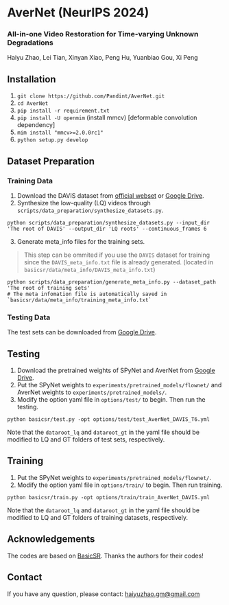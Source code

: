 # AverNet (NeurIPS 2024)

### All-in-one Video Restoration for Time-varying Unknown Degradations
Haiyu Zhao, Lei Tian, Xinyan Xiao, Peng Hu, Yuanbiao Gou, Xi Peng

## Installation

1. `git clone https://github.com/Pandint/AverNet.git`
2. `cd AverNet`
3. `pip install -r requirement.txt`
4. `pip install -U openmim` (install mmcv) [deformable convolution dependency]
5. `mim install "mmcv>=2.0.0rc1"`
6. `python setup.py develop`

## Dataset Preparation

### Training Data

1. Download the DAVIS dataset from [official webset](https://davischallenge.org/davis2016/code.html) or [Google Drive]().
2. Synthesize the low-quality (LQ) videos through `scripts/data_preparation/synthesize_datasets.py`.
```
python scripts/data_preparation/synthesize_datasets.py --input_dir 'The root of DAVIS' --output_dir 'LQ roots' --continuous_frames 6
```
3. Generate meta_info files for the training sets.
> This step can be ommited if you use the `DAVIS` dataset for training since the `DAVIS_meta_info.txt` file is already generated. (located in `basicsr/data/meta_info/DAVIS_meta_info.txt`)
```
python scripts/data_preparation/generate_meta_info.py --dataset_path 'The root of training sets'
# The meta infomation file is automatically saved in `basicsr/data/meta_info/training_meta_info.txt`
```

### Testing Data

The test sets can be downloaded from [Google Drive](https://drive.google.com/drive/folders/1NIV4YSMhBJfjQu2SNQgvuluTAZDeFXH6?usp=sharing). 

## Testing

1. Download the pretrained weights of SPyNet and AverNet from [Google Drive](https://drive.google.com/drive/folders/1S0h4wKGPm4pugx94gs1r3aLDzS06vGt3?usp=sharing).
2. Put the SPyNet weights to `experiments/pretrained_models/flownet/` and AverNet weights to `experiments/pretrained_models/`.
3. Modify the option yaml file in `options/test/` to begin. Then run the testing.
```
python basicsr/test.py -opt options/test/test_AverNet_DAVIS_T6.yml
```
Note that the `dataroot_lq` and `dataroot_gt` in the yaml file should be modified to LQ and GT folders of test sets, respectively.

## Training

1. Put the SPyNet weights to `experiments/pretrained_models/flownet/`.
2. Modify the option yaml file in `options/train/` to begin. Then run training.
```
python basicsr/train.py -opt options/train/train_AverNet_DAVIS.yml
```
Note that the `dataroot_lq` and `dataroot_gt` in the yaml file should be modified to LQ and GT folders of training datasets, respectively.

## Acknowledgements
The codes are based on [BasicSR](https://github.com/XPixelGroup/BasicSR). Thanks the authors for their codes!

## Contact
If you have any question, please contact: haiyuzhao.gm@gmail.com